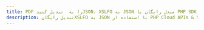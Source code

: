 ---title: PDF را به  تبدیل کنیدJSON، XSLFO به JSON مبدل رایگان یا PHP SDKdescription: تبدیل رایگانXSLFO به JSON با استفاده از PHP Cloud APIs & SDK همچنین اسناد PDF را در Cloud ایجاد، ویرایش و رندر کنید.---